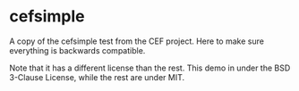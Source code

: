# cefsimple

A copy of the cefsimple test from the CEF project. Here to make sure everything is backwards compatible.

Note that it has a different license than the rest. This demo in under the BSD 3-Clause License, while the rest are under MIT.


